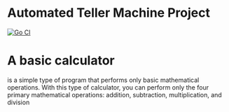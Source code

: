 
# Automated Teller Machine Project
[![Go CI](https://github.com/mjavadtavakoli/calculator/actions/workflows/main.yml/badge.svg)](https://github.com/mjavadtavakoli/calculator/actions/workflows/main.yml)


# A basic calculator 
is a simple type of program that performs only basic mathematical operations.
With this type of calculator, you can perform only the four primary mathematical operations: addition, subtraction, multiplication, and division
